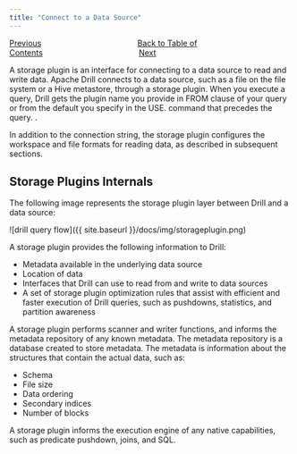 ```yaml
---
title: "Connect to a Data Source"
---
```

[Previous](/docs/installing-drill-in-distributed-mode)<code>&nbsp;&nbsp;&nbsp;&nbsp;&nbsp;&nbsp;&nbsp;&nbsp;&nbsp;&nbsp;&nbsp;&nbsp;&nbsp;&nbsp;&nbsp;&nbsp;&nbsp;&nbsp;&nbsp;&nbsp;&nbsp;&nbsp;&nbsp;&nbsp;</code>[Back to Table of Contents](/docs)<code>&nbsp;&nbsp;&nbsp;&nbsp;&nbsp;&nbsp;&nbsp;&nbsp;&nbsp;&nbsp;&nbsp;&nbsp;&nbsp;&nbsp;&nbsp;&nbsp;&nbsp;&nbsp;&nbsp;&nbsp;&nbsp;&nbsp;&nbsp;&nbsp;</code>[Next](/docs/storage-plugin-registration)

A storage plugin is an interface for connecting to a data source to read and write data. Apache Drill connects to a data source, such as a file on the file system or a Hive metastore, through a storage plugin. When you execute a query, Drill gets the plugin name you provide in FROM clause of your query or from the default you specify in the USE.<plugin name> command that precedes the query.
. 

In addition to the connection string, the storage plugin configures the workspace and file formats for reading data, as described in subsequent sections. 

## Storage Plugins Internals
The following image represents the storage plugin layer between Drill and a
data source:

![drill query flow]({{ site.baseurl }}/docs/img/storageplugin.png)

A storage plugin provides the following information to Drill:

  * Metadata available in the underlying data source
  * Location of data
  * Interfaces that Drill can use to read from and write to data sources
  * A set of storage plugin optimization rules that assist with efficient and faster execution of Drill queries, such as pushdowns, statistics, and partition awareness

A storage plugin performs scanner and writer functions, and informs the metadata repository of any known metadata. The metadata repository is a database created to store metadata. The metadata is information about the structures that contain the actual data, such as:

  * Schema
  * File size
  * Data ordering
  * Secondary indices
  * Number of blocks

A storage plugin informs the execution engine of any native capabilities, such
as predicate pushdown, joins, and SQL.

